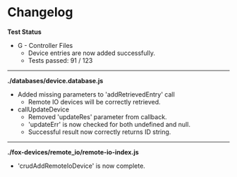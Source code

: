 # Changelog

**Test Status**
* G - Controller Files
	* Device entries are now added successfully.
	* Tests passed: 91 / 123

---

**./databases/device.database.js**
* Added missing parameters to 'addRetrievedEntry' call
	* Remote IO devices will be correctly retrieved.
* callUpdateDevice
	* Removed 'updateRes' parameter from callback.
	* 'updateErr' is now checked for both undefined and null.
	* Successful result now correctly returns ID string.

---

**./fox-devices/remote_io/remote-io-index.js**
* 'crudAddRemoteIoDevice' is now complete.
